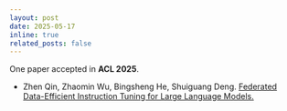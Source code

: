 ```yaml
---
layout: post
date: 2025-05-17
inline: true
related_posts: false
---
```


One paper accepted in **ACL 2025**.
- Zhen Qin, Zhaomin Wu, Bingsheng He, Shuiguang Deng. [Federated Data-Efficient Instruction Tuning for Large Language Models.](https://aclanthology.org/2025.findings-acl.803/)